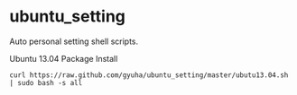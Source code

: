 ubuntu_setting
==============

Auto personal setting shell scripts.

Ubuntu 13.04 Package Install

    curl https://raw.github.com/gyuha/ubuntu_setting/master/ubutu13.04.sh | sudo bash -s all

